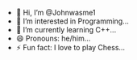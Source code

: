 - 👋 Hi, I’m @Johnwasme1
- 👀 I’m interested in Programming...
- 🌱 I’m currently learning C++...
- 😄 Pronouns: he/him...
- ⚡ Fun fact: I love to play Chess...

<!---
Johnwasme1/Johnwasme1 is a ✨ special ✨ repository because its `README.md` (this file) appears on your GitHub profile.
You can click the Preview link to take a look at your changes.
--->
